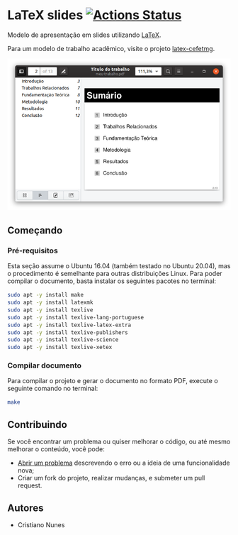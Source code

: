 # LaTeX slides [![Actions Status](https://github.com/cfgnunes/latex-slides/workflows/build/badge.svg)](https://github.com/cfgnunes/latex-slides/actions)

Modelo de apresentação em slides utilizando [LaTeX](https://www.latex-project.org/).

Para um modelo de trabalho acadêmico, visite o projeto [latex-cefetmg](https://github.com/cfgnunes/latex-cefetmg/).

![exemplo](figuras/figura-exemplo2.png)

## Começando

### Pré-requisitos

Esta seção assume o Ubuntu 16.04 (também testado no Ubuntu 20.04), mas o procedimento é semelhante para outras distribuições Linux.
Para poder compilar o documento, basta instalar os seguintes pacotes no terminal:

```sh
sudo apt -y install make
sudo apt -y install latexmk
sudo apt -y install texlive
sudo apt -y install texlive-lang-portuguese
sudo apt -y install texlive-latex-extra
sudo apt -y install texlive-publishers
sudo apt -y install texlive-science
sudo apt -y install texlive-xetex
```

### Compilar documento

Para compilar o projeto e gerar o documento no formato PDF, execute o seguinte comando no terminal:

```sh
make
```

## Contribuindo

Se você encontrar um problema ou quiser melhorar o código, ou até mesmo melhorar o conteúdo, você pode:

- [Abrir um problema](https://github.com/cfgnunes/latex-slides/issues/new) descrevendo o erro ou a ideia de uma funcionalidade nova;
- Criar um fork do projeto, realizar mudanças, e submeter um pull request.

## Autores

- Cristiano Nunes
